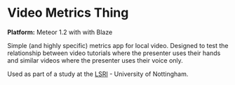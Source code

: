 # Video Metrics Thing

**Platform:** Meteor 1.2 with with Blaze

Simple (and highly specific) metrics app for local video. Designed to test the relationship between video tutorials where the presenter uses their hands and similar videos where the presenter uses their voice only.

Used as part of a study at the [LSRI][Learning Sciences Research Institute] - University of Nottingham.

[Learning Sciences Research Institute]: http://www.lsri.nottingham.ac.uk/ "LSRI"
